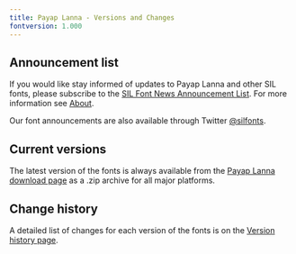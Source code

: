 ```yaml
---
title: Payap Lanna - Versions and Changes
fontversion: 1.000
---
```


## Announcement list

If you would like stay informed of updates to Payap Lanna and other SIL fonts, please subscribe to the [SIL Font News Announcement List](https://groups.google.com/a/groups.sil.org/forum/#!forum/sil-font-news). For more information see [About](about.md).

Our font announcements are also available through Twitter [@silfonts](http://twitter.com/silfonts).

## Current versions

The latest version of the fonts is always available from the [Payap Lanna download page](https://software.sil.org/payaplanna/) as a .zip archive for all major platforms.

## Change history

A detailed list of changes for each version of the fonts is on the [Version history page](history.md).
